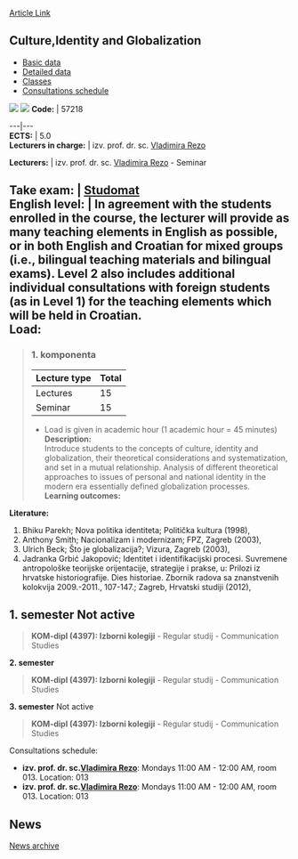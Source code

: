 [Article Link](https://www.fhs.hr/en/course/cag)

## Culture,Identity and Globalization
  * [Basic data](https://www.fhs.hr/en/course/cag#v1id-523746_291603_1_0 "Basic data")
  * [Detailed data](https://www.fhs.hr/en/course/cag#v1id-523746_291603_1_1 "Detailed data")
  * [Classes](https://www.fhs.hr/en/course/cag#v1id-523746_291603_1_2 "Classes")
  * [Consultations schedule](https://www.fhs.hr/en/course/cag#v1id-523746_291603_1_3 "Consultations schedule")


[![](https://www.fhs.hr/img/flags/gif/hr.gif)](https://www.fhs.hr/predmet/kig) [![](https://www.fhs.hr/img/flags/gif/gb.gif)](https://www.fhs.hr/en/course/cag)
**Code:** |  57218  
  
---|---  
**ECTS:** |  5.0   
**Lecturers in charge:** |  izv. prof. dr. sc. [Vladimira Rezo](https://www.fhs.hr/staff/vladimira.rezo)   
  
**Lecturers:** |  izv. prof. dr. sc. [Vladimira Rezo](https://www.fhs.hr/djelatnik/vladimira.rezo) - Seminar  
  
**Take exam:** |  [Studomat](http://www.isvu.hr/studomat)  
**English level:** |  In agreement with the students enrolled in the course, the lecturer will provide as many teaching elements in English as possible, or in both English and Croatian for mixed groups (i.e., bilingual teaching materials and bilingual exams). Level 2 also includes additional individual consultations with foreign students (as in Level 1) for the teaching elements which will be held in Croatian.   
**Load:**  
---  
> ### 1. komponenta
> | Lecture type | Total  
> ---|---  
> Lectures | 15  
> Seminar | 15  
> * Load is given in academic hour (1 academic hour = 45 minutes)   
**Description:**  
> Introduce students to the concepts of culture, identity and globalization, their theoretical considerations and systematization, and set in a mutual relationship. Analysis of different theoretical approaches to issues of personal and national identity in the modern era essentially defined globalization processes.  
**Learning outcomes:**  

  
**Literature:**  
  1. Bhiku Parekh; Nova politika identiteta; Politička kultura (1998), 
  2. Anthony Smith; Nacionalizam i modernizam; FPZ, Zagreb (2003), 
  3. Ulrich Beck; Što je globalizacija?; Vizura, Zagreb (2003), 
  4. Jadranka Grbić Jakopović; Identitet i identifikacijski procesi. Suvremene antropološke teorijske orijentacije, strategije i prakse, u: Prilozi iz hrvatske historiografije. Dies historiae. Zbornik radova sa znanstvenih kolokvija 2009.-2011., 107-147.; Zagreb, Hrvatski studiji (2012), 

  
**1. semester** Not active  
---  
> **KOM-dipl (4397): Izborni kolegiji** - Regular studij - Communication Studies  
>   
  
**2. semester**  
> **KOM-dipl (4397): Izborni kolegiji** - Regular studij - Communication Studies  
>   
  
**3. semester** Not active  
> **KOM-dipl (4397): Izborni kolegiji** - Regular studij - Communication Studies  
>   
Consultations schedule: 
  * **izv. prof. dr. sc.[Vladimira Rezo](https://www.fhs.hr/staff/vladimira.rezo)**: 
Mondays 11:00 AM - 12:00 AM, room 013.
Location: 013 
  * **izv. prof. dr. sc.[Vladimira Rezo](https://www.fhs.hr/djelatnik/vladimira.rezo)**: 
Mondays 11:00 AM - 12:00 AM, room 013.
Location: 013 


## News
[News archive](https://www.fhs.hr/en/course/cag?@=20pe5#news_82362 "News archive")

